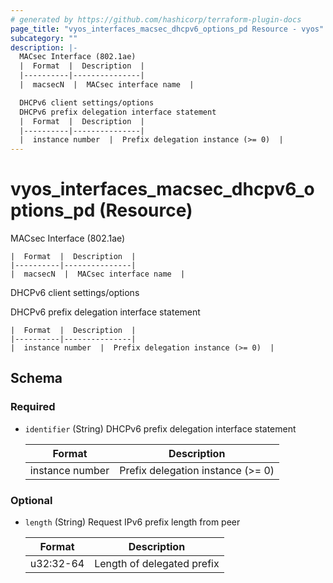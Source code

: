 ```yaml
---
# generated by https://github.com/hashicorp/terraform-plugin-docs
page_title: "vyos_interfaces_macsec_dhcpv6_options_pd Resource - vyos"
subcategory: ""
description: |-
  MACsec Interface (802.1ae)
  |  Format  |  Description  |
  |----------|---------------|
  |  macsecN  |  MACsec interface name  |

  DHCPv6 client settings/options
  DHCPv6 prefix delegation interface statement
  |  Format  |  Description  |
  |----------|---------------|
  |  instance number  |  Prefix delegation instance (>= 0)  |
---
```


# vyos_interfaces_macsec_dhcpv6_options_pd (Resource)

MACsec Interface (802.1ae)

    |  Format  |  Description  |
    |----------|---------------|
    |  macsecN  |  MACsec interface name  |

DHCPv6 client settings/options

DHCPv6 prefix delegation interface statement

    |  Format  |  Description  |
    |----------|---------------|
    |  instance number  |  Prefix delegation instance (>= 0)  |



<!-- schema generated by tfplugindocs -->
## Schema

### Required

- `identifier` (String) DHCPv6 prefix delegation interface statement

    |  Format  |  Description  |
    |----------|---------------|
    |  instance number  |  Prefix delegation instance (>= 0)  |

### Optional

- `length` (String) Request IPv6 prefix length from peer

    |  Format  |  Description  |
    |----------|---------------|
    |  u32:32-64  |  Length of delegated prefix  |
